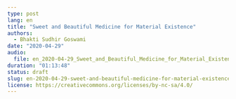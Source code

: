 ```yaml
---
type: post
lang: en
title: "Sweet and Beautiful Medicine for Material Existence"
authors:
  - Bhakti Sudhir Goswami
date: "2020-04-29"
audio:
  file: en_2020-04-29_Sweet_and_Beautiful_Medicine_for_Material_Existence.mp3
duration: "01:13:48"
status: draft
slug: en-2020-04-29-sweet-and-beautiful-medicine-for-material-existence
license: https://creativecommons.org/licenses/by-nc-sa/4.0/
---
```


